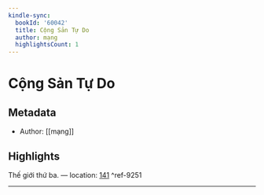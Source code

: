 ```yaml
---
kindle-sync:
  bookId: '60042'
  title: Cộng Sản Tự Do
  author: mạng
  highlightsCount: 1
---
```

# Cộng Sản Tự Do
## Metadata
* Author: [[mạng]]

## Highlights
Thế giới thứ ba. — location: [141]() ^ref-9251

---
